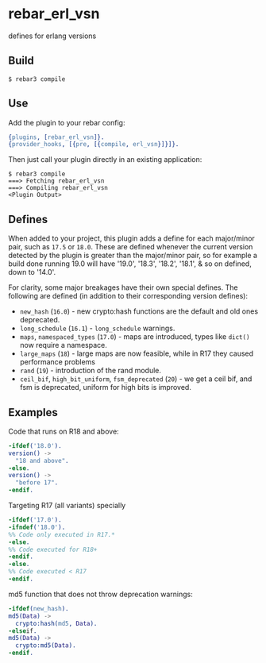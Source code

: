 rebar_erl_vsn
=====

defines for erlang versions

Build
-----

    $ rebar3 compile

Use
---

Add the plugin to your rebar config:

```erlang
{plugins, [rebar_erl_vsn]}.
{provider_hooks, [{pre, [{compile, erl_vsn}]}]}.
```

Then just call your plugin directly in an existing application:


    $ rebar3 compile
    ===> Fetching rebar_erl_vsn
    ===> Compiling rebar_erl_vsn
    <Plugin Output>

Defines
-------
When added to your project, this plugin adds a define for each major/minor pair, such as `17.5` or `18.0`.  These are defined whenever the current version detected by the plugin is greater than the major/minor pair, so for example a build done running 19.0 will have '19.0', '18.3', '18.2', '18.1', & so on defined, down to '14.0'.

For clarity, some major breakages have their own special defines.  The following are defined (in addition to their corresponding version defines):

* `new_hash` (`16.0`) - new crypto:hash functions are the default and old ones deprecated.
* `long_schedule` (`16.1`) - `long_schedule` warnings.
* `maps`, `namespaced_types` (`17.0`) - maps are introduced, types like `dict()` now require a namespace.
* `large_maps` (`18`) - large maps are now feasible, while in R17 they caused performance problems
* `rand` (`19`) - introduction of the rand module.
* `ceil_bif`, `high_bit_uniform`, `fsm_deprecated` (`20`) - we get a ceil bif, and fsm is deprecated, uniform for high bits is improved.


Examples
--------

Code that runs on R18 and above:


```erlang
-ifdef('18.0').
version() ->
  "18 and above".
-else.
version() ->
  "before 17".
-endif.
```


Targeting R17 (all variants) specially

```erlang
-ifdef('17.0').
-ifndef('18.0').
%% Code only executed in R17.*
-else.
%% Code executed for R18+
-endif.
-else.
%% Code executed < R17
-endif.
```


md5 function that does not throw deprecation warnings:


```erlang
-ifdef(new_hash).
md5(Data) ->
  crypto:hash(md5, Data).
-elseif.
md5(Data) ->
  crypto:md5(Data).
-endif.
```  
